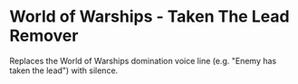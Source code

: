 # World of Warships - Taken The Lead Remover
Replaces the World of Warships domination voice line (e.g. "Enemy has taken the lead") with silence.
